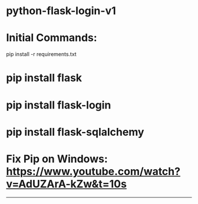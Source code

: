 # python-flask-login-v1

# Initial Commands:

pip install -r requirements.txt

# pip install flask

# pip install flask-login

# pip install flask-sqlalchemy

# Fix Pip on Windows: https://www.youtube.com/watch?v=AdUZArA-kZw&t=10s

**********************************************************************************************
